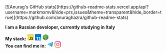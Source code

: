 <div style="margin: auto">[![Anurag's GitHub stats](https://github-readme-stats.vercel.app/api?username=markmxmv&hide=prs,issues&theme=transparent&hide_border=true)](https://github.com/anuraghazra/github-readme-stats)</div>

**I am a Russian developer, currently studying in Italy**

**My stack:**
<code><img height="20" alt="javascript" src="https://raw.githubusercontent.com/github/explore/80688e429a7d4ef2fca1e82350fe8e3517d3494d/topics/javascript/javascript.png"></code>
<code><img height="20" alt="typescript" src="https://raw.githubusercontent.com/github/explore/80688e429a7d4ef2fca1e82350fe8e3517d3494d/topics/typescript/typescript.png"></code>
<code><img height="20" alt="nodejs" src="https://raw.githubusercontent.com/github/explore/80688e429a7d4ef2fca1e82350fe8e3517d3494d/topics/nodejs/nodejs.png">
</code>
**You can find me in:**
<a href="https://t.me/markstopkidding"><img height="20" alt="telegram" src="./images/telegram.png"></a>
<a href="https://www.instagram.com/markmxmv/"><img height="20" alt="instagram" src="./images/instagram.png"></a>
